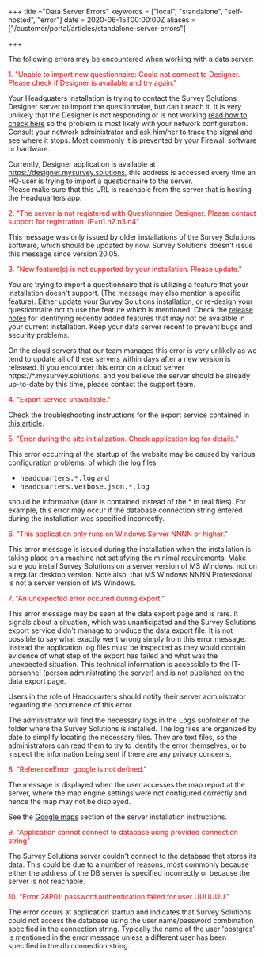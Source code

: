 +++
title ="Data Server Errors"
keywords = ["local", "standalone", "self-hosted", "error"]
date = 2020-06-15T00:00:00Z
aliases = ["/customer/portal/articles/standalone-server-errors"]


+++

The following errors may be encountered when working with a data server:


<FONT color="red">1. "Unable to import new questionnaire: Could not connect to Designer. Please check if Designer is available and try again."</FONT>

Your Headquaters installation is trying to contact the Survey Solutions Designer server to import the questionnaire, but can't reach it. It is very unlikely that the Designer is not responding or is not working [read how to check here](/faq/server-not-working/) so the problem is most likely with your network configuration. Consult your network administrator and ask him/her to trace the signal and see where it stops. Most commonly it is prevented by your Firewall software or hardware.

Currently, Designer application is available at https://designer.mysurvey.solutions, this address is accessed every time an HQ-user is trying to import a questionnaire to the server.  
Please make sure that this URL is reachable from the server that is hosting the Headquarters app.

<FONT color="red">2. "The server is not registered with Questionnaire Designer. Please contact support for registration. IP=n1.n2.n3.n4"</FONT>

This message was only issued by older installations of the Survey Solutions software, which should be updated by now. Survey Solutions doesn't issue this message since version 20.05.

<FONT color="red">3. "New feature(s) is not supported by your installation. Please update."</FONT>

You are trying to import a questionnaire that is utilizing a feature that your installation doesn't support. (The message may also mention a specific feature). Either update your Survey Solutions installation, or re-design your questionnaire not to use the feature which is mentioned. Check the [release notes](/release-notes/) for identifying recently added features that may not be avaialble in your current installation. Keep your data server recent to prevent bugs and security problems.

On the cloud servers that our team manages this error is very unlikely as we tend to update all of these servers within days after a new version is released. If you encounter this error on a cloud server https://*.mysurvey.solutions, and you believe the server should be already up-to-date by this time, please contact the support team.

<FONT color="red">4. "Export service unavailable."</FONT>

Check the troubleshooting instructions for the export service contained in [this article](/headquarters/config/export-service/).

<FONT color="red">5. "Error during the site initialization. Check application log for details."</FONT>

This error occurring at the startup of the website may be caused by various configuration problems, of which the log files

- <TT>headquarters.*.log</TT> and
- <TT>headquarters.verbose.json.*.log</TT>

should be informative (date is contained instead of the * in real files). For example, this error may occur if the database connection string entered during the installation was specified incorrectly.

<FONT color="red">6. "This application only runs on Windows Server NNNN or higher."</FONT>

This error message is issued during the installation when the installation is taking place on a machine not satisfying the minimal [requirements](/faq/server-requirements/). Make sure you install Survey Solutions on a server version of MS Windows, not on a regular desktop version. Note also, that MS Windows NNNN Professional is not a server version of MS Windows.

<FONT color="red">7. "An unexpected error occured during export."</FONT>

This error message may be seen at the data export page and is rare. It signals
about a situation, which was unanticipated and the Survey Solutions export
service didn't manage to produce the data export file. It is not possible to
say what exactly went wrong simply from this error message. Instead the application
log files must be inspected as they would contain evidence of what step of the
export has failed and what was the unexpected situation. This technical information
is accessible to the IT-personnel (person administrating the server) and is not
published on the data export page.

Users in the role of Headquarters should notify their server administrator regarding
the occurrence of this error.

The administrator will find the necessary logs in the <TT>Logs</TT> subfolder of the
folder where the Survey Solutions is installed. The log files are organized by date
to simplify locating the necessary files. They are text files, so the administrators
can read them to try to identify the error themselves, or to inspect the information
being sent if there are any privacy concerns.

<FONT color="red">8. "ReferenceError: google is not defined."</FONT>

The message is displayed when the user accesses the map report at the server, where
the map engine settings were not configured correctly and hence the map may not be
displayed.

See the [Google maps](/headquarters/config/server-installation/#google-maps)
section of the server installation instructions.


<FONT color="red">9. "Application cannot connect to database using provided connection string"</FONT>

The Survey Solutions server couldn't connect to the database that stores its
data. This could be due to a number of reasons, most commonly because either the
address of the DB server is specified incorrectly or because the server is not
reachable.

<FONT color="red">10. "Error 28P01: password authentication failed for user
UUUUUU."</FONT>

The error occurs at application startup and indicates that Survey Solutions
could not access the database using the user name/password combination specified
in the connection string. Typically the name of the user 'postgres' is mentioned
in the error message unless a different user has been specified in the db
connection string.

